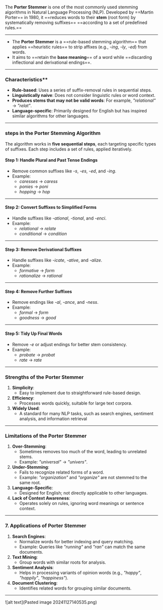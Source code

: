 
The **Porter Stemmer** is one of the most commonly used stemming algorithms in Natural Language Processing (NLP). Developed by ==Martin Porter== in 1980, it ==reduces words to their **stem** (root form) by systematically removing suffixes== ==according to a set of predefined rules.==

---

- The **Porter Stemmer** is a ==rule-based stemming algorithm== that applies ==heuristic rules== to strip affixes (e.g., _-ing_, _-ly_, _-ed_) from words.
- It aims to ==retain the **base meaning**== of a word while ==discarding inflectional and derivational endings==.

---
###  Characteristics**

- **Rule-based**: Uses a series of suffix-removal rules in sequential steps.
- **Linguistically naive**: Does not consider linguistic rules or word context.
- **Produces stems that may not be valid words**: For example, _"relational"_ → _"relat"_.
- **Language-specific**: Primarily designed for English but has inspired similar algorithms for other languages.
---
### **steps in the Porter Stemming Algorithm**

The algorithm works in **five sequential steps**, each targeting specific types of suffixes. Each step includes a set of rules, applied iteratively.

#### **Step 1**: Handle Plural and Past Tense Endings

- Remove common suffixes like _-s_, _-es_, _-ed_, and _-ing_.
- Example:
    - _caresses_ → _caress_
    - _ponies_ → _poni_
    - _hopping_ → _hop_

---
#### **Step 2**: Convert Suffixes to Simplified Forms

- Handle suffixes like _-ational_, _-tional_, and _-enci_.
- Example:
    - _relational_ → _relate_
    - _conditional_ → _condition_

---
#### **Step 3**: Remove Derivational Suffixes

- Handle suffixes like _-icate_, _-ative_, and _-alize_.
- Example:
    - _formative_ → _form_
    - _rationalize_ → _rational_

---
#### **Step 4**: Remove Further Suffixes

- Remove endings like _-al_, _-ance_, and _-ness_.
- Example:
    - _formal_ → _form_
    - _goodness_ → _good_

---
#### **Step 5**: Tidy Up Final Words

- Remove _-e_ or adjust endings for better stem consistency.
- Example:
    - _probate_ → _probat_
    - _rate_ → _rate_

---
### **Strengths of the Porter Stemmer**

1. **Simplicity**:
    - Easy to implement due to straightforward rule-based design.
2. **Efficiency**:
    - Processes words quickly, suitable for large text corpora.
3. **Widely Used**:
    - A standard for many NLP tasks, such as search engines, sentiment analysis, and information retrieval

---
### **Limitations of the Porter Stemmer**

1. **Over-Stemming**:
    - Sometimes removes too much of the word, leading to unrelated stems.
    - Example: _"universal"_ → _"univers"_.
2. **Under-Stemming**:
    - Fails to recognize related forms of a word.
    - Example: _"organization"_ and _"organize"_ are not stemmed to the same root.
3. **Language-Specific**:
    - Designed for English; not directly applicable to other languages.
4. **Lack of Context Awareness**:
    - Operates solely on rules, ignoring word meanings or sentence context.

---
### **7. Applications of Porter Stemmer**

1. **Search Engines**:
    - Normalize words for better indexing and query matching.
    - Example: Queries like _"running"_ and _"ran"_ can match the same documents.
2. **Text Mining**:
    - Group words with similar roots for analysis.
3. **Sentiment Analysis**:
    - Helps in processing variants of opinion words (e.g., _"happy"_, _"happily"_, _"happiness"_).
4. **Document Clustering**:
    - Identifies related words for grouping similar documents.
---
![alt text](Pasted image 20241127140535.png)